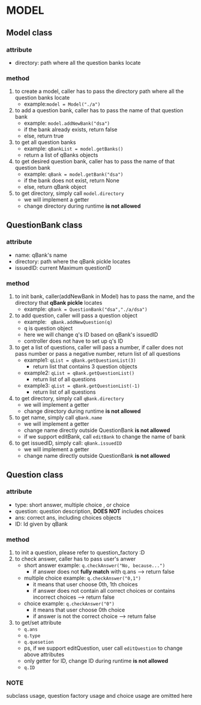 # MODEL
## Model class
### attribute
* directory: path where all the question banks locate

### method
1.  to create a model, caller has to pass the directory path where all the question banks locate
    * example:``model = Model("./a")``
2. to add a question bank, caller has to pass the name of that question bank
    * example: ``model.addNewBank("dsa")``
    * if the bank already exists, return false
    * else, return true
3. to get all question banks
    * example: ``qBankList = model.getBanks()``
    * return a list of qBanks objects
4. to get desired question bank, caller has to pass the name of that question bank
    * example: ``qBank = model.getBank("dsa")``
    * if the bank does not exist, return None
    * else, return qBank object
5. to get directory, simply call ``model.directory``
    * we will implement a getter 
    * change directory during runtime **is not allowed**

## QuestionBank class
### attribute
* name: qBank's name
* directory: path where the qBank pickle locates
* issuedID: current Maximum questionID

### method
1. to init bank, caller(addNewBank in Model) has to pass the name, and the directory that **qBank pickle** locates
    * example: ``qBank = QuestionBank("dsa","./a/dsa")``
2. to add question, caller will pass a question object
    * example: `` qBank.addNewQuestion(q)``
    * q is question object
    * here we will change q's ID based on qBank's issuedID
    * controller does not have to set up q's ID
3. to get a list of questions, caller will pass a number, if caller does not pass number or pass a negative number, return list of all questions
    * example1: ``qList = qBank.getQuestionList(3)``
        * return list that contains 3 question objects
    * example2: ``qList = qBank.getQuestionList()``
        * return list of all questions
    * example3: ``qList = qBank.getQuestionList(-1)``
        * return list of all questions
4. to get directory, simply call ``qBank.directory``
    * we will implement a getter 
    * change directory during runtime **is not allowed**
5. to get name, simply call ``qBank.name``
    * we will implement a getter 
    * change name directly outside QuestionBank **is not allowed**
    * if we support editBank, call ``editBank`` to change the name of bank
6. to get issuedID, simply call: ``qBank.issuedID``
    * we will implement a getter 
    * change name directly outside QuestionBank **is not allowed**

## Question class
### attribute
* type: short answer, multiple choice , or choice
* question: question description, **DOES NOT** includes choices
* ans: correct ans, including choices objects
* ID: Id given by qBank

### method
1. to init a question, please refer to question_factory :D
2. to check answer, caller has to pass user's anwer
    * short answer example: ``q.checkAnswer("No, because...")``
        * if answer does not **fully match** with q.ans --> return false
    * multiple choice example: ``q.checkAnswer("0,1")``
        * it means that user choose 0th, 1th choices
        * if answer does not contain all correct choices or contains incorrect choices --> return false
    * choice example: ``q.checkAnswer("0")``
        * it means that user choose 0th choice
        * if answer is not the correct choice --> return false
3. to get/set attribute
    * ``q.ans``
    * ``q.type``
    * ``q.quesetion``
    * ps, if we support editQuestion, user call ``editQuestion`` to change above attributes
    * only getter for ID, change ID during runtime **is not allowed**
    * ``q.ID``

### NOTE
subclass usage, question factory usage and choice usage are omitted here
